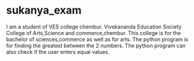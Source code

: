 # sukanya_exam
I am a student of VES college chembur.
Vivekananda Education Society College of Arts,Science and commerce,chembur.
This college is for the bachelor of sciences,commerce as well as for arts.
The python program is for finding the greatest between the 2 numbers.
The python program can also check if the user enters equal values.
